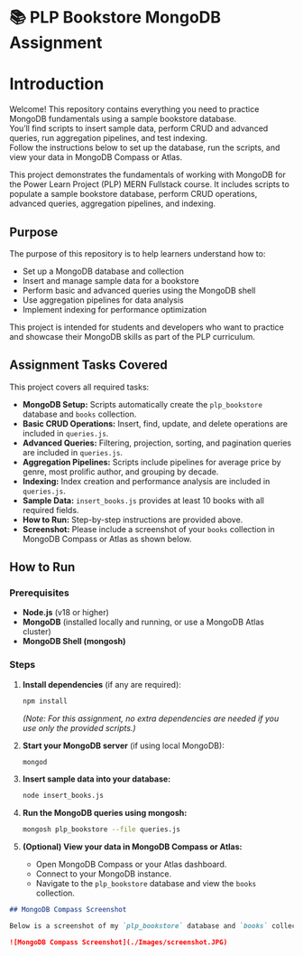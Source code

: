 # 📚 PLP Bookstore MongoDB Assignment
# Introduction

Welcome! This repository contains everything you need to practice MongoDB fundamentals using a sample bookstore database.  
You’ll find scripts to insert sample data, perform CRUD and advanced queries, run aggregation pipelines, and test indexing.  
Follow the instructions below to set up the database, run the scripts, and view your data in MongoDB Compass or Atlas.

This project demonstrates the fundamentals of working with MongoDB for the Power Learn Project (PLP) MERN Fullstack course. It includes scripts to populate a sample bookstore database, perform CRUD operations, advanced queries, aggregation pipelines, and indexing.

## Purpose

The purpose of this repository is to help learners understand how to:
- Set up a MongoDB database and collection
- Insert and manage sample data for a bookstore
- Perform basic and advanced queries using the MongoDB shell
- Use aggregation pipelines for data analysis
- Implement indexing for performance optimization

This project is intended for students and developers who want to practice and showcase their MongoDB skills as part of the PLP curriculum.

## Assignment Tasks Covered

This project covers all required tasks:

- **MongoDB Setup:** Scripts automatically create the `plp_bookstore` database and `books` collection.
- **Basic CRUD Operations:** Insert, find, update, and delete operations are included in `queries.js`.
- **Advanced Queries:** Filtering, projection, sorting, and pagination queries are included in `queries.js`.
- **Aggregation Pipelines:** Scripts include pipelines for average price by genre, most prolific author, and grouping by decade.
- **Indexing:** Index creation and performance analysis are included in `queries.js`.
- **Sample Data:** `insert_books.js` provides at least 10 books with all required fields.
- **How to Run:** Step-by-step instructions are provided above.
- **Screenshot:** Please include a screenshot of your `books` collection in MongoDB Compass or Atlas as shown below.

## How to Run

### Prerequisites

- **Node.js** (v18 or higher)
- **MongoDB** (installed locally and running, or use a MongoDB Atlas cluster)
- **MongoDB Shell (mongosh)**

### Steps

1. **Install dependencies** (if any are required):
   ```sh
   npm install
   ```
   *(Note: For this assignment, no extra dependencies are needed if you use only the provided scripts.)*

2. **Start your MongoDB server** (if using local MongoDB):
   ```sh
   mongod
   ```

3. **Insert sample data into your database:**
   ```sh
   node insert_books.js
   ```

4. **Run the MongoDB queries using mongosh:**
   ```sh
   mongosh plp_bookstore --file queries.js
   ```

5. **(Optional) View your data in MongoDB Compass or Atlas:**
   - Open MongoDB Compass or your Atlas dashboard.
   - Connect to your MongoDB instance.
   - Navigate to the `plp_bookstore` database and view the `books` collection.


````markdown
## MongoDB Compass Screenshot

Below is a screenshot of my `plp_bookstore` database and `books` collection in MongoDB Compass:

![MongoDB Compass Screenshot](./Images/screenshot.JPG) 